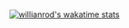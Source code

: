###
[![willianrod's wakatime stats](https://github-readme-stats.vercel.app/api/wakatime?SpensDee=willianrod)](https://github.com/anuraghazra/github-readme-stats)
